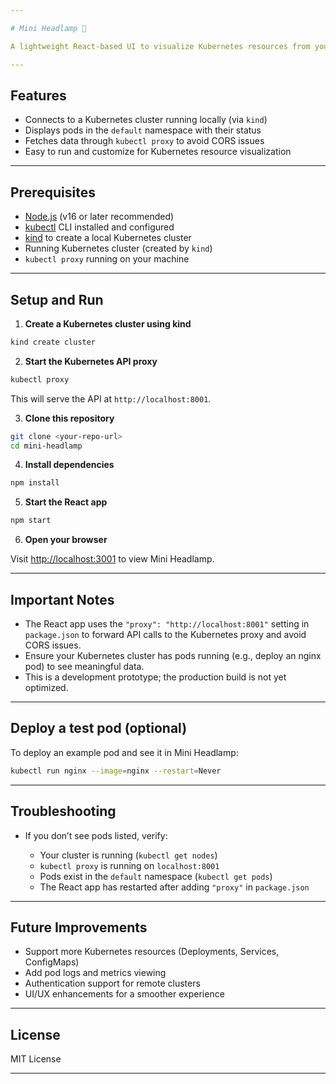 ```yaml
---

# Mini Headlamp 🚦

A lightweight React-based UI to visualize Kubernetes resources from your local cluster (created using `kind`). This is a simple prototype inspired by the Kubernetes Headlamp project.

---
```


## Features

* Connects to a Kubernetes cluster running locally (via `kind`)
* Displays pods in the `default` namespace with their status
* Fetches data through `kubectl proxy` to avoid CORS issues
* Easy to run and customize for Kubernetes resource visualization

---

## Prerequisites

* [Node.js](https://nodejs.org/) (v16 or later recommended)
* [kubectl](https://kubernetes.io/docs/tasks/tools/) CLI installed and configured
* [kind](https://kind.sigs.k8s.io/) to create a local Kubernetes cluster
* Running Kubernetes cluster (created by `kind`)
* `kubectl proxy` running on your machine

---

## Setup and Run

1. **Create a Kubernetes cluster using kind**

```bash
kind create cluster
```

2. **Start the Kubernetes API proxy**

```bash
kubectl proxy
```

This will serve the API at `http://localhost:8001`.

3. **Clone this repository**

```bash
git clone <your-repo-url>
cd mini-headlamp
```

4. **Install dependencies**

```bash
npm install
```

5. **Start the React app**

```bash
npm start
```

6. **Open your browser**

Visit [http://localhost:3001](http://localhost:3001) to view Mini Headlamp.

---

## Important Notes

* The React app uses the `"proxy": "http://localhost:8001"` setting in `package.json` to forward API calls to the Kubernetes proxy and avoid CORS issues.
* Ensure your Kubernetes cluster has pods running (e.g., deploy an nginx pod) to see meaningful data.
* This is a development prototype; the production build is not yet optimized.

---

## Deploy a test pod (optional)

To deploy an example pod and see it in Mini Headlamp:

```bash
kubectl run nginx --image=nginx --restart=Never
```

---

## Troubleshooting

* If you don’t see pods listed, verify:

  * Your cluster is running (`kubectl get nodes`)
  * `kubectl proxy` is running on `localhost:8001`
  * Pods exist in the `default` namespace (`kubectl get pods`)
  * The React app has restarted after adding `"proxy"` in `package.json`

---

## Future Improvements

* Support more Kubernetes resources (Deployments, Services, ConfigMaps)
* Add pod logs and metrics viewing
* Authentication support for remote clusters
* UI/UX enhancements for a smoother experience

---

## License

MIT License

---

